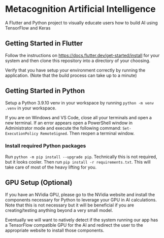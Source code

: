# Metacognition Artificial Intelligence

A Flutter and Python project to visually educate users how to build AI using TensorFlow and Keras

## Getting Started in Flutter

Follow the instructions on <https://docs.flutter.dev/get-started/install> for your system and then clone this repository into a directory of your choosing.

Verify that you have setup your environment correctly by running the application. (Note that the build process can take up to a minute)

## Getting Started in Python

Setup a Python 3.9.10 venv in your workspace by running `python -m venv .venv` in your workspace.

If you are on Windows and VS Code, close all your terminals and open a new terminal. If an error appears open a PowerShell window in Administrator mode and execute the following command: `Set-ExecutionPolicy RemoteSigned`. Then reopen a terminal window.

### Install required Python packages

Run `python -m pip install --upgrade pip`. Technically this is not required, but it looks cooler.
Then run `pip install -r requirements.txt`.
This will take care of most of the heavy lifting for you.

## GPU Setup (Optional)

If you have an NVidia GPU, please go to the NVidia website and install the components necessary for Python to leverage your GPU in AI calculations. Note that this is not necessary but it will be beneficial if you are creating/testing anything beyond a very small model.

Eventually we will want to natively detect if the system running our app has a TensorFlow compatible GPU for the AI and redirect the user to the appropriate website to install those components.
